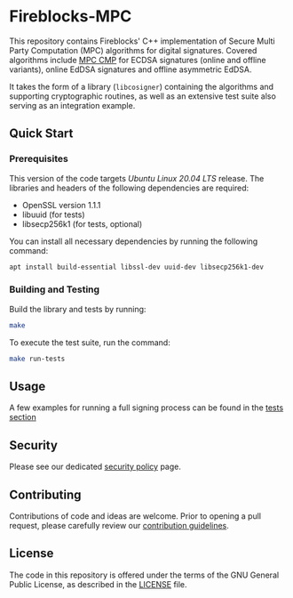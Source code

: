 # Fireblocks-MPC

This repository contains Fireblocks' C++ implementation of Secure Multi Party Computation (MPC) algorithms for digital signatures. Covered algorithms include [MPC CMP](https://eprint.iacr.org/2020/492) for ECDSA signatures (online and offline variants), online EdDSA signatures and offline asymmetric EdDSA.

It takes the form of a library (`libcosigner`) containing the algorithms and supporting cryptographic routines, as well as an extensive test suite also serving as an integration example.

## Quick Start

### Prerequisites

This version of the code targets *Ubuntu Linux 20.04 LTS* release.
The libraries and headers of the following dependencies are required:

* OpenSSL version 1.1.1
* libuuid (for tests)
* libsecp256k1 (for tests, optional)

You can install all necessary dependencies by running the following command:
```sh
apt install build-essential libssl-dev uuid-dev libsecp256k1-dev
```

### Building and Testing

Build the library and tests by running:
```sh
make
```

To execute the test suite, run the command:
```sh
make run-tests
```

## Usage

A few examples for running a full signing process can be found in the [tests section](https://github.com/fireblocks/mpc-lib/tree/main/test/cosigner)

## Security

Please see our dedicated [security policy](SECURITY.md) page.

## Contributing

Contributions of code and ideas are welcome. Prior to opening a pull request, please carefully review our [contribution guidelines](CONTRIBUTING.md).

## License

The code in this repository is offered under the terms of the GNU General Public License, as described in the [LICENSE](LICENSE) file.
